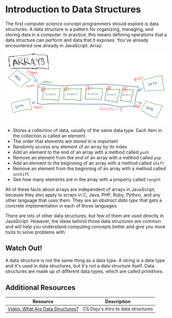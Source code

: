 # Introduction to Data Structures

The first computer science concept programmers should explore is data structures. A data structure is a pattern for organizing, managing, and storing data in a computer. In practice, this means defining operations that a data structure can perform and data that it exposes. You've already encountered one already in JavaScript: Array:

![Diagram of an Array](assets/arrays.png)

* Stores a collection of data, usually of the same data type. Each item in the collection is called an element.
* The order that elements are stored in is important
* Randomly access any element of an array by its index
* Add an element to the end of an array with a method called `push`
* Remove an element from the end of an array with a method called `pop`
* Add an element to the beginning of an array with a method called `shift`
* Remove an element from the beginning of an array with a method called `unshift`
* See how many elements are in the array with a property called `length`

All of these facts about arrays are independent of arrays in JavaScript, because they also apply to arrays in C, Java, PHP, Ruby, Python, and any other language that uses them. They are an _abstract data type_ that gets a concrete implementation in each of those languages.

There are lots of other data structures, but few of them are used directly in JavaScript. However, the ideas behind those data structures are common and will help you understand computing concepts better and give you more tools to solve problems with.

## Watch Out!

A data structure is not the same thing as a data type. A string is a data type and it's used in data structures, but it's not a data structure itself. Data structures are made up of different data types, which are called _primitives_.

## Additional Resources

| Resource | Description |
| --- | --- |
| [Video: What Are Data Structures?](https://www.youtube.com/watch?v=bum_19loj9A) | CS Dojo's intro to data structures |
